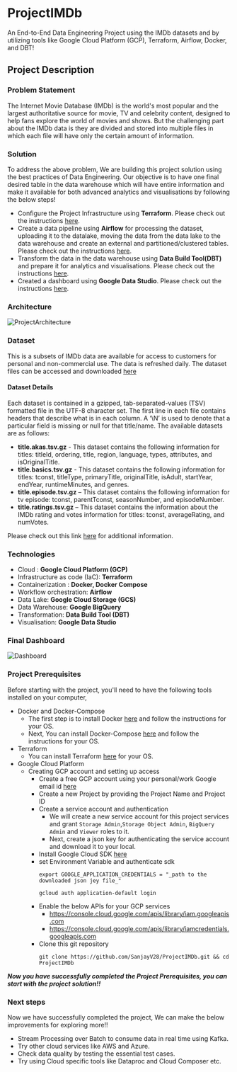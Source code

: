 # ProjectIMDb
An End-to-End Data Engineering Project using the IMDb datasets and by utilizing tools like Google Cloud Platform (GCP), Terraform, Airflow, Docker, and DBT!

## Project Description

### Problem Statement

The Internet Movie Database (IMDb) is the world's most popular and the largest authoritative source for movie, TV and celebrity content, designed to help fans explore the world of movies and shows. But the challenging part about the IMDb data is they are divided and stored into multiple files in which each file will have only the certain amount of information.

### Solution

To address the above problem, We are building this project solution using the best practices of Data Engineering. Our objective is to have one final desired table in the data warehouse which will have entire information and make it available for both advanced analytics and visualisations by following the below steps!

- Configure the Project Infrastructure using **Terraform**. Please check out the instructions [here](https://github.com/SanjayV28/ProjectIMDb/blob/74b124e6053cc58b4b22fc36df9c0c6198ae7ae7/terraform/readme.md).
- Create a data pipeline using **Airflow** for processing the dataset, uploading it to the datalake, moving the data from the data lake to the data warehouse and create an external and partitioned/clustered tables. Please check out the instructions [here](https://github.com/SanjayV28/ProjectIMDb/blob/74b124e6053cc58b4b22fc36df9c0c6198ae7ae7/airflow/readme.md).
- Transform the data in the data warehouse using **Data Build Tool(DBT)** and prepare it for analytics and visualisations. Please check out the instructions [here](https://github.com/SanjayV28/ProjectIMDb/blob/74b124e6053cc58b4b22fc36df9c0c6198ae7ae7/dbt/readme.md).
- Created a dashboard using **Google Data Studio**. Please check out the instructions [here](https://github.com/SanjayV28/ProjectIMDb/blob/74b124e6053cc58b4b22fc36df9c0c6198ae7ae7/datastudio/readme.md).

### Architecture
![ProjectArchitecture](https://github.com/SanjayV28/ProjectIMDb/blob/76a07efe703d03b82098180b3836cd3a169520cc/images/ProjectArchitecture.png)

### Dataset
This is a subsets of IMDb data are available for access to customers for personal and non-commercial use. The data is refreshed daily. The dataset files can be accessed and downloaded [here](https://datasets.imdbws.com/.)

#### Dataset Details
Each dataset is contained in a gzipped, tab-separated-values (TSV) formatted file in the UTF-8 character set. The first line in each file contains headers that describe what is in each column. A ‘\N’ is used to denote that a particular field is missing or null for that title/name. The available datasets are as follows:

- **title.akas.tsv.gz** - This dataset contains the following information for titles: titleId, ordering, title, region, language, types, attributes, and isOriginalTitle.
- **title.basics.tsv.gz** - This dataset contains the following information for titles: tconst, titleType, primaryTitle, originalTitle, isAdult, startYear, endYear, runtimeMinutes, and genres.
- **title.episode.tsv.gz** – This dataset contains the following information for tv episode: tconst, parentTconst, seasonNumber, and episodeNumber.
- **title.ratings.tsv.gz** – This dataset contains the information about the IMDb rating and votes information for titles: tconst, averageRating, and numVotes.

Please check out this link [here](https://www.imdb.com/interfaces/) for additional information.

### Technologies
  - Cloud : **Google Cloud Platform (GCP)**
  - Infrastructure as code (IaC): **Terraform**
  - Containerization : **Docker, Docker Compose**
  - Workflow orchestration: **Airflow**
  - Data Lake: **Google Cloud Storage (GCS)**
  - Data Warehouse:  **Google BigQuery**
  - Transformation: **Data Build Tool (DBT)**
  - Visualisation: **Google Data Studio**

### Final Dashboard

![Dashboard](https://github.com/SanjayV28/ProjectIMDb/blob/066ec8456e067f3283f3ce3d283a448c8f323295/images/Dashboard.png)

### Project Prerequisites

Before starting with the project, you'll need to have the following tools installed on your computer,
 - Docker and Docker-Compose
   - The first step is to install Docker [here](https://docs.docker.com/get-docker/) and follow the instructions for your OS.
   - Next, You can install Docker-Compose [here](https://docs.docker.com/compose/install/) and follow the instructions for your OS.
 - Terraform
   - You can install Terraform [here](https://www.terraform.io/downloads) for your OS.
 - Google Cloud Platform
   - Creating GCP account and setting up access
     - Create a free GCP account using your personal/work Google email id [here](https://console.cloud.google.com/freetrial?_ga=2.76083285.1133969509.1649052192-261372602.1649052192&_gac=1.262941368.1649052192.EAIaIQobChMI0520t9359gIVkJlmAh0wSgm_EAAYASAAEgK5aPD_BwE)
     - Create a new Project by providing the Project Name and Project ID
     - Create a service account and authentication 
       - We will create a new service account for this project services and grant `Storage Admin`,`Storage Object Admin`, `BigQuery Admin` and `Viewer` roles to it.
       - Next, create a json key for authenticating the service account and download it to your local.
     - Install Google Cloud SDK [here](https://www.googleadservices.com/pagead/aclk?sa=L&ai=DChcSEwjimev04vn2AhUcmmYCHaYvBT4YABAAGgJzbQ&ohost=www.google.com&cid=CAASJeRojOrZ3NBL_Vi9AKUmGAT2SDAuRntj1A3D2SqX2_zmMWceeR0&sig=AOD64_3s-vO40cV94ShXol65zNfN7kytqA&q&adurl&ved=2ahUKEwiAw-T04vn2AhXAlNgFHds5DjUQ0Qx6BAgCEAE)
     - set Environment Variable and authenticate sdk
       ```
       export GOOGLE_APPLICATION_CREDENTIALS = "_path to the downloaded json jey file_"
       
       gcloud auth application-default login
       ```
     - Enable the below APIs for your GCP services
       - https://console.cloud.google.com/apis/library/iam.googleapis.com
       - https://console.cloud.google.com/apis/library/iamcredentials.googleapis.com
     - Clone this git repository 
       ```
       git clone https://github.com/SanjayV28/ProjectIMDb.git && cd ProjectIMDb
       ```
     
**_Now you have successfully completed the Project Prerequisites, you can start with the project solution!!_**

### Next steps

Now we have successfully completed the project, We can make the below improvements for exploring more!!
- Stream Processing over Batch to consume data in real time using Kafka.
- Try other cloud services like AWS and Azure.
- Check data quality by testing the essential test cases.  
- Try using Cloud specific tools like Dataproc and Cloud Composer etc.

